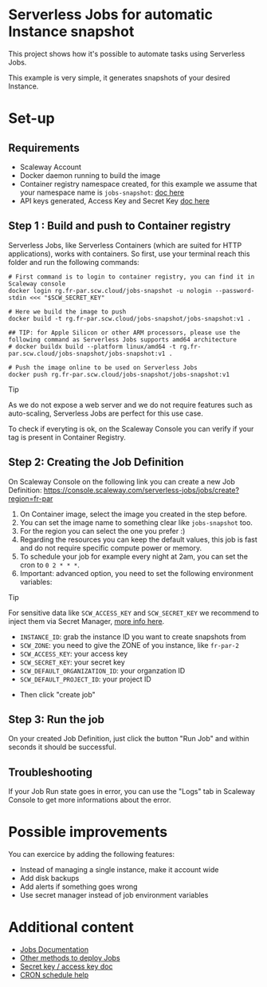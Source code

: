 # Serverless Jobs for automatic Instance snapshot

This project shows how it's possible to automate tasks using Serverless Jobs.

This example is very simple, it generates snapshots of your desired Instance.

# Set-up

## Requirements

- Scaleway Account
- Docker daemon running to build the image
- Container registry namespace created, for this example we assume that your namespace name is `jobs-snapshot`: [doc here](https://www.scaleway.com/en/docs/containers/container-registry/how-to/create-namespace/)
- API keys generated, Access Key and Secret Key [doc here](https://www.scaleway.com/en/docs/iam/how-to/create-api-keys/)

## Step 1 : Build and push to Container registry

Serverless Jobs, like Serverless Containers (which are suited for HTTP applications), works
with containers. So first, use your terminal reach this folder and run the following commands:

```shell
# First command is to login to container registry, you can find it in Scaleway console
docker login rg.fr-par.scw.cloud/jobs-snapshot -u nologin --password-stdin <<< "$SCW_SECRET_KEY"

# Here we build the image to push
docker build -t rg.fr-par.scw.cloud/jobs-snapshot/jobs-snapshot:v1 .

## TIP: for Apple Silicon or other ARM processors, please use the following command as Serverless Jobs supports amd64 architecture
# docker buildx build --platform linux/amd64 -t rg.fr-par.scw.cloud/jobs-snapshot/jobs-snapshot:v1 .

# Push the image online to be used on Serverless Jobs
docker push rg.fr-par.scw.cloud/jobs-snapshot/jobs-snapshot:v1
```
> [!TIP]
> As we do not expose a web server and we do not require features such as auto-scaling, Serverless Jobs are perfect for this use case.

To check if everyting is ok, on the Scaleway Console you can verify if your tag is present in Container Registry.

## Step 2: Creating the Job Definition

On Scaleway Console on the following link you can create a new Job Definition: https://console.scaleway.com/serverless-jobs/jobs/create?region=fr-par

1. On Container image, select the image you created in the step before.
1. You can set the image name to something clear like `jobs-snapshot` too.
1. For the region you can select the one you prefer :)
1. Regarding the resources you can keep the default values, this job is fast and do not require specific compute power or memory.
1. To schedule your job for example every night at 2am, you can set the cron to `0 2 * * *`.
1. Important: advanced option, you need to set the following environment variables:

> [!TIP]
> For sensitive data like `SCW_ACCESS_KEY` and `SCW_SECRET_KEY` we recommend to inject them via Secret Manager, [more info here](https://www.scaleway.com/en/docs/serverless/jobs/how-to/reference-secret-in-job/).

- `INSTANCE_ID`: grab the instance ID you want to create snapshots from
- `SCW_ZONE`: you need to give the ZONE of you instance, like `fr-par-2`
- `SCW_ACCESS_KEY`: your access key
- `SCW_SECRET_KEY`: your secret key
- `SCW_DEFAULT_ORGANIZATION_ID`: your organzation ID
- `SCW_DEFAULT_PROJECT_ID`: your project ID

* Then click "create job"

## Step 3: Run the job

On your created Job Definition, just click the button "Run Job" and within seconds it should be successful.

## Troubleshooting

If your Job Run state goes in error, you can use the "Logs" tab in Scaleway Console to get more informations about the error.

# Possible improvements

You can exercice by adding the following features:

- Instead of managing a single instance, make it account wide
- Add disk backups
- Add alerts if something goes wrong
- Use secret manager instead of job environment variables

# Additional content

- [Jobs Documentation](https://www.scaleway.com/en/docs/serverless/jobs/how-to/create-job-from-scaleway-registry/)
- [Other methods to deploy Jobs](https://www.scaleway.com/en/docs/serverless/jobs/reference-content/deploy-job/)
- [Secret key / access key doc](https://www.scaleway.com/en/docs/identity-and-access-management/iam/how-to/create-api-keys/)
- [CRON schedule help](https://www.scaleway.com/en/docs/serverless/jobs/reference-content/cron-schedules/)
